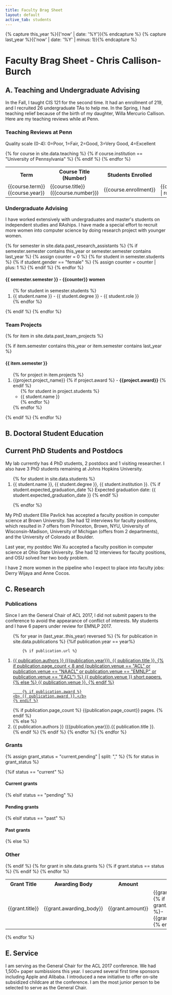 ```yaml
---
title: Faculty Brag Sheet
layout: default
active_tab: students
---
```



{% capture this_year %}{{'now' | date: '%Y'}}{% endcapture %}
{% capture last_year %}{{'now' | date: '%Y'  | minus: 1}}{% endcapture %}

<div class="container-fluid">
  <div class="row">

<h1>Faculty Brag Sheet - Chris Callison-Burch </h1>

<h2>A. Teaching and Undergraduate Advising</h2>

<p>In the Fall, I taught CIS 121 for the second time.  It had an enrollment of 219, and I recruited 26 undergraduate TAs to help me.   In the Spring, I had teaching relief because of the birth of my daughter, Willa Mercurio Callison.  Here are my teaching reviews while at Penn.  </p>

<h3>Teaching Reviews at Penn</h3>

Quality scale (0-4): 0=Poor, 1=Fair, 2=Good, 3=Very Good, 4=Excellent
<table class="table"> 
  <tbody>
     <tr>
       <th>Term</th>
       <th>Course Title (Number)</th>
       <th>Students Enrolled</th>
       <th>Course Quality</th>
       <th>Instructor Quality</th>
     </tr>
  {% for course in site.data.teaching %}
      {% if course.institution == "University of Pennsylvania" %}
     <tr>
       <td>{{course.term}} {{course.year}}</td>
       <td>{{course.title}} ({{course.number}})</td>
       <td>{{course.enrollment}}</td>
       <td>{{course.course_rating | round: 1}}</td>
       <td>{{course.instructor_rating | round: 1}}</td>
     </tr>
      {% endif %}
  {% endfor %}
  </tbody>
</table>


<h3>Undergraduate Advising </h3>

<p>I have worked extensively with undergraduates and master's students on independent studies and RAships. I have made a special effort to recruit more women into computer science by doing research project with younger women.</p>


{% for semester in site.data.past_research_assistants %}
{% if semester.semester contains this_year or  semester.semester contains last_year %}
{% assign counter = 0 %}
{% for student in semester.students %}
{% if student.gender == "female" %}
{% assign counter = counter | plus: 1 %}
  {% endif %}
{% endfor %}
	<h4>{{ semester.semester }} - {{counter}} women</h4>
<ol>
	{% for student in semester.students %}
<li> {{ student.name }} - {{ student.degree }} - {{ student.role }} </li>
	{% endfor %}
</ol>
{% endif  %}
{% endfor %}

<h3>Team Projects </h3>

{% for item in site.data.past_team_projects %}

{% if item.semester contains this_year or  item.semester contains last_year %}
<h4>{{ item.semester }} </h4>

<ol>
{% for project in item.projects %}
<li>{{project.project_name}}
{% if project.award %}
- <b>{{project.award}}</b>
{% endif %}

<ul>
{% for student in project.students %}
<li> {{ student.name }}  </li>
{% endfor %}
</ul>
</li>
{% endfor %}
</ol>

{% endif  %}
{% endfor %}

  </div>
</div>

<h2>B.  Doctoral Student Education </h2>


<h2>Current PhD Students and Postdocs</h2>

<p>My lab currently has 4 PhD students, 2 postdocs and 1 visiting researcher. I also have 3 PhD students remaining at Johns Hopkins University.</p>

<ol>
    {% for student in site.data.students %}
<li> {{ student.name }},  {{ student.degree }}, {{ student.institution }}.
    {% if student.expected_graduation_date %}
    Expected graduation date: {{ student.expected_graduation_date }}
    {% endif %}
</li>

  {% endfor %}
</ol>

<p>My PhD student Ellie Pavlick has accepted a faculty position in computer science at Brown University. She had 12 interviews for faculty positions, which resulted in 7 offers from Princeton, Brown, NYU, University of Wisconsin-Madison, University of Michigan (offers from 2 departments), and the University of Colorado at Boulder. </p>

<p>Last year, my postdoc Wei Xu  accepted a faculty position in computer science at Ohio State University. She had 12 interviews for faculty positions, and OSU solved her two body problem. </p>

<p>I have 2 more women in the pipeline who I expect to place into faculty jobs: Derry Wijaya and Anne Cocos.</p>


<h2>C.  Research </h2>


<h3>Publications</h3>


Since I am the General Chair of ACL 2017, I did not submit papers to the conference to avoid the appearance of conflict of interests.  My students and I have 6 papers under review for EMNLP 2017.

<ol>
  {% for year in (last_year..this_year) reversed %}
    {% for publication in site.data.publications %}
    {%if publication.year == year%}

        {% if publication.url %}
<li><a href="http://cis.upenn.edu/~ccb/{{ publication.url }}">
	{{ publication.authors }} ({{publication.year}}).
	{{ publication.title }}.
        {% if publication.page_count < 8 and (publication.venue == "ACL" or publication.venue == "NAACL" or publication.venue == "EMNLP" or publication.venue == "EACL")   %}
		{{ publication.venue }} short papers.
	{% else %}
		{{ publication.venue }}.
	{% endif %}

        {% if publication.award %}
	<b> {{ publication.award }}.</b>
	{% endif %}
</a>
        {% if publication.page_count %}
		{{publication.page_count}} pages.
	{% endif %}
</li>
        {% else %}
<li>{{ publication.authors }} ({{publication.year}}).{{ publication.title }}.</li>
	{% endif %}
    {% endif %}
    {% endfor %}
  {% endfor %}
</ol>



<h3>Grants</h3>

{% assign grant_status = "current,pending" | split: "," %}
{% for status in grant_status %}

<!-- print the grant status -->
{%if status == "current" %}
<h4>Current grants</h4>
{% elsif status == "pending" %}
<h4>Pending grants</h4>
{% elsif status == "past" %}
<h4>Past grants</h4>
{% else %}
<h3>Other</h3>
{% endif %}


<table class="table"> 
  <tbody>
     <tr>
       <th>Grant Title</th>
       <th>Awarding Body</th>
       <th>Amount</th>
       <th>Dates</th>
       <th>PI Info</th>
     </tr>
  {% for grant in site.data.grants %}
    {% if grant.status == status %}
     <tr>
       <td>{{grant.title}}</td>
       <td>{{grant.awarding_body}}</td>
       <td>{{grant.amount}}</td>
       <td>{{grant.start_date}}{% if grant.end_date %}-{{grant.end_date}}{% endif %}</td>
       <td>{% if grant.PI_info %}{{grant.PI_info}}{% endif %}</td>
     </tr>
     {% endif %}
  {% endfor %}
  </tbody>
</table>

{% endfor %}


<h2>E. Service </h2>
 
I am serving as the General Chair for the ACL 2017 conference.  We had 1,500+ paper sumbissions this year.  I secured several first time sponsors including Apple and Alibaba.  I introduced a new initiative  to offer on-site subsidized childcare at the conference.  I am the most junior person to be selected to serve as the General Chair.

